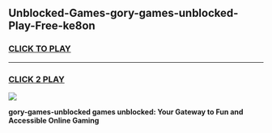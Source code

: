 
## Unblocked-Games-gory-games-unblocked-Play-Free-ke8on
<h3>
<a href="https://premium76.site?title=gory-games-unblocked&ref=09A">CLICK TO PLAY</a></h3>
<hr>

<h3>
<a href="https://premium76.site?title=gory-games-unblocked&ref=09A">CLICK 2 PLAY</a>
  
</h3>

<a href="https://premium76.site?title=gory-games-unblocked&ref=09A"><img src="https://clearcache.store/games.png"></a>


**gory-games-unblocked games unblocked: Your Gateway to Fun and Accessible Online Gaming**
